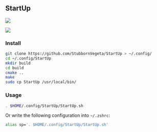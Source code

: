 ## StartUp
![](https://gitee.com/svegeta/screenshot/raw/master/StartUp.jpg)

![](https://gitee.com/svegeta/screenshot/raw/master/dotfiles.jpg)

### Install 
```bash
git clone https://github.com/StubbornVegeta/StartUp > ~/.config/
cd ~/.config/StartUp
mkdir build
cd build
cmake ..
make
sudo cp StartUp /usr/local/bin/ 
```

### Usage
```bash
. $HOME/.config/StartUp/StartUp.sh
```

Or write the following configuration into `~/.zshrc`:
```bash
alias sp='. $HOME/.config/StartUp/StartUp.sh'
```

